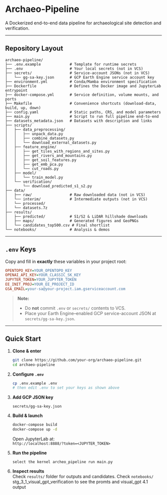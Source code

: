 # Archaeo-Pipeline

A Dockerized end-to-end data pipeline for archaeological site detection and verification.

---

## Repository Layout

```
archaeo-pipeline/
├── .env.example             # Template for runtime secrets
├── .env                     # Your local secrets (not in VCS)
├── secrets/                 # Service‐account JSONs (not in VCS)
│   └── gg-sa-key.json       # GCP Earth Engine service account key
├── environment.yml          # Conda/Mamba environment specification
├── Dockerfile               # Defines the Docker image and JupyterLab entrypoint
├── docker-compose.yml       # Service definition, volume mounts, and ports
├── Makefile                 # Convenience shortcuts (download-data, build, up, down)
├── config.yaml              # Static paths, CRS, and model parameters
├── main.py                  # Script to run full pipeline end-to-end
├── datasets_metadata.json   # Datasets with description and links
├── scripts/
│   ├── data_preprocessing/
│   │   ├── unpack_data.py
│   │   ├── combine_datasets.py
│   │   └── download_external_datasets.py
│   ├── feature_engine/
│   │   ├── get_tiles_with_regions_and_sites.py
│   │   ├── get_rivers_and_mountains.py
│   │   ├── get_soil_features.py
│   │   ├── get_emb_pca.py
│   │   └── cut_roads.py
│   ├── model/
│   │   └── train_model.py
│   └── verification/
│       └── download_predicted_s1_s2.py
├── data/
│   ├── raw/                 # Raw downloaded data (not in VCS)
│   └── interim/             # Intermediate outputs (not in VCS)
│   └── processed/
│   └── datasets.7z 
├── results/
│   ├── predicted/           # S1/S2 & LiDAR hillshade downloads
│   ├── maps/                # Generated figures and GeoPNGs
│   └── candidates_top500.csv # Final shortlist
└── notebooks/               # Analysis & demos
```

---

## `.env` Keys

Copy and fill in **exactly** these variables in your project root:

```ini
OPENTOPO_KEY=YOUR_OPENTOPO_KEY
OPENAI_API_KEY=YOUR_CLASSIC_SK_KEY
JUPYTER_TOKEN=YOUR_JUPYTER_TOKEN
EE_INIT_PROJ=YOUR_EE_PROJECT_ID
GSA_EMAIL=your-sa@your-project.iam.gserviceaccount.com
```

> **Note:**
> - Do **not** commit `.env` or `secrets/` contents to VCS.
> - Place your Earth Engine–enabled GCP service-account JSON at `secrets/gg-sa-key.json`.

---

## Quick Start

1. **Clone & enter**  
   ```bash
   git clone https://github.com/your-org/archaeo-pipeline.git
   cd archaeo-pipeline
   ```

2. **Configure `.env`**  
   ```bash
   cp .env.example .env
   # then edit .env to set your keys as shown above
   ```

3. **Add GCP JSON key**  
   ```text
   secrets/gg-sa-key.json
   ```

4. **Build & launch**  
   ```bash
   docker-compose build
   docker-compose up -d
   ```
   Open JupyterLab at:  
   `http://localhost:8888/?token=<JUPYTER_TOKEN>`

6. **Run the pipeline**  
   ```
   select the kernel archeo_pipeline run main.py

   ```

7. **Inspect results**  
   Check `results/` folder for outputs and candidates.
   Check `notebooks/` stg_3_1_visual_gpt_verification to see the promts and visual_gpt 4.1 output